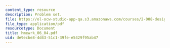 ```yaml
---
content_type: resource
description: Problem set.
file: https://ol-ocw-studio-app-qa.s3.amazonaws.com/courses/2-008-design-and-manufacturing-ii-spring-2004/de9ecbe84d4351c139fee5429f95ab47_hmewrk_06_04.pdf
file_type: application/pdf
resourcetype: Document
title: hmewrk_06_04.pdf
uid: de9ecbe8-4d43-51c1-39fe-e5429f95ab47
---
```

